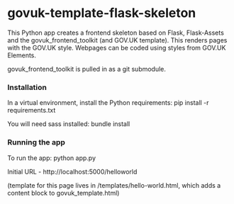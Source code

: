 # govuk-template-flask-skeleton

This Python app creates a frontend skeleton based on Flask, Flask-Assets and the govuk_frontend_toolkit (and GOV.UK template). This renders pages with the GOV.UK style. Webpages can be coded using styles from GOV.UK Elements.

govuk_frontend_toolkit is pulled in as a git submodule.

### Installation

In a virtual environment, install the Python requirements:
pip install -r requirements.txt

You will need sass installed:
bundle install

### Running the app

To run the app:
python app.py

Initial URL -
http://localhost:5000/helloworld

(template for this page lives in /templates/hello-world.html, which adds a content block to govuk_template.html)